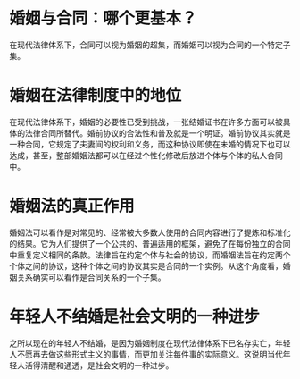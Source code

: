 # 婚姻与合同：哪个更基本？

在现代法律体系下，合同可以视为婚姻的超集，而婚姻可以视为合同的一个特定子集。

# 婚姻在法律制度中的地位

在现代法律体系下，婚姻的必要性已受到挑战，一张结婚证书在许多方面可以被具体的法律合同所替代。婚前协议的合法性和普及就是一个明证。婚前协议其实就是一种合同，它规定了夫妻间的权利和义务，而这种协议即使在未婚的情况下也可以达成，甚至，整部婚姻法都可以在经过个性化修改后放进个体与个体的私人合同中。

# 婚姻法的真正作用

婚姻法可以看作是对常见的、经常被大多数人使用的合同内容进行了提炼和标准化的结果。它为人们提供了一个公共的、普遍适用的框架，避免了在每份独立的合同中重复定义相同的条款。法律旨在约定个体与社会的协议，而婚姻法旨在约定两个个体之间的协议，这种个体之间的协议其实是合同的一个实例。从这个角度看，婚姻关系确实可以看作是合同关系的一个子集。

# 年轻人不结婚是社会文明的一种进步

之所以现在的年轻人不结婚，是因为婚姻制度在现代法律体系下已名存实亡，年轻人不愿再去做这些形式主义的事情，而更加关注每件事的实际意义。这说明当代年轻人活得清醒和通透，是社会文明的一种进步。
